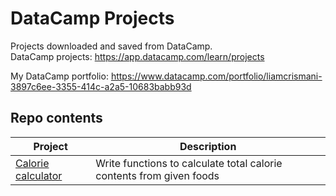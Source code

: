 # DataCamp Projects 

Projects downloaded and saved from DataCamp.  
DataCamp projects: https://app.datacamp.com/learn/projects  

My DataCamp portfolio: https://www.datacamp.com/portfolio/liamcrismani-3897c6ee-3355-414c-a2a5-10683babb93d  

## Repo contents

|Project|Description|
|----|----|
|[Calorie calculator](/calorie-calculator)|Write functions to calculate total calorie contents from given foods|  
